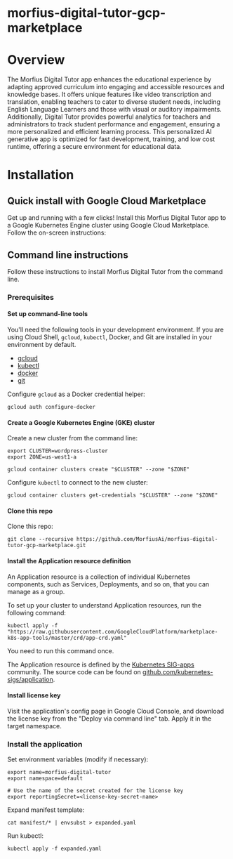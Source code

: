 # morfius-digital-tutor-gcp-marketplace

# Overview

The Morfius Digital Tutor app enhances the educational experience by adapting approved curriculum into 
engaging and accessible resources and knowledge bases. It offers unique features like video transcription and translation,
enabling teachers to cater to diverse student needs, including English Language Learners and those with visual or auditory impairments. 
Additionally, Digital Tutor provides powerful analytics for teachers and administrators to track student performance and engagement, 
ensuring a more personalized and efficient learning process. 
This personalized AI generative app is optimized for fast development, training, and low cost runtime, offering a secure environment for educational data.

# Installation

## Quick install with Google Cloud Marketplace

Get up and running with a few clicks! Install this Morfius Digital Tutor app to a
Google Kubernetes Engine cluster using Google Cloud Marketplace. Follow the on-screen
instructions:

## Command line instructions

Follow these instructions to install Morfius Digital Tutor from the command line.

### Prerequisites

#### Set up command-line tools

You'll need the following tools in your development environment. If you are
using Cloud Shell, `gcloud`, `kubectl`, Docker, and Git are installed in your
environment by default.

-   [gcloud](https://cloud.google.com/sdk/gcloud/)
-   [kubectl](https://kubernetes.io/docs/reference/kubectl/overview/)
-   [docker](https://docs.docker.com/install/)
-   [git](https://git-scm.com/book/en/v2/Getting-Started-Installing-Git)

Configure `gcloud` as a Docker credential helper:

```shell
gcloud auth configure-docker
```

#### Create a Google Kubernetes Engine (GKE) cluster

Create a new cluster from the command line:

```shell
export CLUSTER=wordpress-cluster
export ZONE=us-west1-a

gcloud container clusters create "$CLUSTER" --zone "$ZONE"
```

Configure `kubectl` to connect to the new cluster:

```shell
gcloud container clusters get-credentials "$CLUSTER" --zone "$ZONE"
```

#### Clone this repo

Clone this repo:

```shell
git clone --recursive https://github.com/MorfiusAi/morfius-digital-tutor-gcp-marketplace.git
```

#### Install the Application resource definition

An Application resource is a collection of individual Kubernetes components,
such as Services, Deployments, and so on, that you can manage as a group.

To set up your cluster to understand Application resources, run the following
command:

```shell
kubectl apply -f "https://raw.githubusercontent.com/GoogleCloudPlatform/marketplace-k8s-app-tools/master/crd/app-crd.yaml"
```

You need to run this command once.

The Application resource is defined by the
[Kubernetes SIG-apps](https://github.com/kubernetes/community/tree/master/sig-apps)
community. The source code can be found on
[github.com/kubernetes-sigs/application](https://github.com/kubernetes-sigs/application).

#### Install license key

Visit the application's config page in Google Cloud Console, and download the license key
from the "Deploy via command line" tab. Apply it in the target namespace.


### Install the application

Set environment variables (modify if necessary):
```
export name=morfius-digital-tutor
export namespace=default

# Use the name of the secret created for the license key
export reportingSecret=<license-key-secret-name>
```

Expand manifest template:
```
cat manifest/* | envsubst > expanded.yaml
```

Run kubectl:
```
kubectl apply -f expanded.yaml
```
